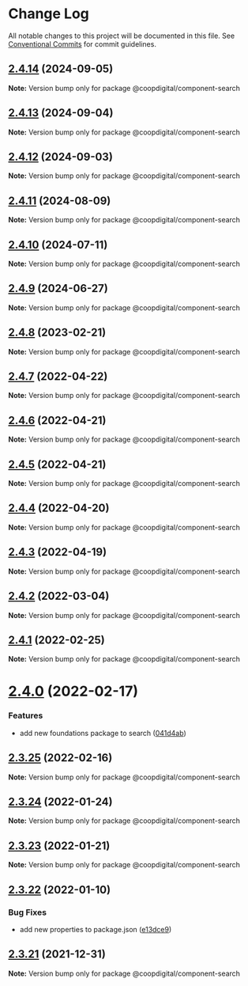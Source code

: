 # Change Log

All notable changes to this project will be documented in this file.
See [Conventional Commits](https://conventionalcommits.org) for commit guidelines.

## [2.4.14](https://github.com/coopdigital/coop-frontend/compare/@coopdigital/component-search@2.4.13...@coopdigital/component-search@2.4.14) (2024-09-05)

**Note:** Version bump only for package @coopdigital/component-search





## [2.4.13](https://github.com/coopdigital/coop-frontend/compare/@coopdigital/component-search@2.4.12...@coopdigital/component-search@2.4.13) (2024-09-04)

**Note:** Version bump only for package @coopdigital/component-search





## [2.4.12](https://github.com/coopdigital/coop-frontend/compare/@coopdigital/component-search@2.4.11...@coopdigital/component-search@2.4.12) (2024-09-03)

**Note:** Version bump only for package @coopdigital/component-search





## [2.4.11](https://github.com/coopdigital/coop-frontend/compare/@coopdigital/component-search@2.4.10...@coopdigital/component-search@2.4.11) (2024-08-09)

**Note:** Version bump only for package @coopdigital/component-search





## [2.4.10](https://github.com/coopdigital/coop-frontend/compare/@coopdigital/component-search@2.4.9...@coopdigital/component-search@2.4.10) (2024-07-11)

**Note:** Version bump only for package @coopdigital/component-search





## [2.4.9](https://github.com/coopdigital/coop-frontend/compare/@coopdigital/component-search@2.4.8...@coopdigital/component-search@2.4.9) (2024-06-27)

**Note:** Version bump only for package @coopdigital/component-search





## [2.4.8](https://github.com/coopdigital/coop-frontend/compare/@coopdigital/component-search@2.4.7...@coopdigital/component-search@2.4.8) (2023-02-21)

**Note:** Version bump only for package @coopdigital/component-search





## [2.4.7](https://github.com/coopdigital/coop-frontend/compare/@coopdigital/component-search@2.4.6...@coopdigital/component-search@2.4.7) (2022-04-22)

**Note:** Version bump only for package @coopdigital/component-search





## [2.4.6](https://github.com/coopdigital/coop-frontend/compare/@coopdigital/component-search@2.4.5...@coopdigital/component-search@2.4.6) (2022-04-21)

**Note:** Version bump only for package @coopdigital/component-search





## [2.4.5](https://github.com/coopdigital/coop-frontend/compare/@coopdigital/component-search@2.4.4...@coopdigital/component-search@2.4.5) (2022-04-21)

**Note:** Version bump only for package @coopdigital/component-search





## [2.4.4](https://github.com/coopdigital/coop-frontend/compare/@coopdigital/component-search@2.4.3...@coopdigital/component-search@2.4.4) (2022-04-20)

**Note:** Version bump only for package @coopdigital/component-search





## [2.4.3](https://github.com/coopdigital/coop-frontend/compare/@coopdigital/component-search@2.4.2...@coopdigital/component-search@2.4.3) (2022-04-19)

**Note:** Version bump only for package @coopdigital/component-search





## [2.4.2](https://github.com/coopdigital/coop-frontend/compare/@coopdigital/component-search@2.4.1...@coopdigital/component-search@2.4.2) (2022-03-04)

**Note:** Version bump only for package @coopdigital/component-search





## [2.4.1](https://github.com/coopdigital/coop-frontend/compare/@coopdigital/component-search@2.4.0...@coopdigital/component-search@2.4.1) (2022-02-25)

**Note:** Version bump only for package @coopdigital/component-search





# [2.4.0](https://github.com/coopdigital/coop-frontend/compare/@coopdigital/component-search@2.3.25...@coopdigital/component-search@2.4.0) (2022-02-17)


### Features

* add new foundations package to search ([041d4ab](https://github.com/coopdigital/coop-frontend/commit/041d4ab85f8f9bcd6ce596b0a5572ac8d8d03a34))





## [2.3.25](https://github.com/coopdigital/coop-frontend/compare/@coopdigital/component-search@2.3.24...@coopdigital/component-search@2.3.25) (2022-02-16)

**Note:** Version bump only for package @coopdigital/component-search





## [2.3.24](https://github.com/coopdigital/coop-frontend/compare/@coopdigital/component-search@2.3.23...@coopdigital/component-search@2.3.24) (2022-01-24)

**Note:** Version bump only for package @coopdigital/component-search





## [2.3.23](https://github.com/coopdigital/coop-frontend/compare/@coopdigital/component-search@2.3.22...@coopdigital/component-search@2.3.23) (2022-01-21)

**Note:** Version bump only for package @coopdigital/component-search





## [2.3.22](https://github.com/coopdigital/coop-frontend/compare/@coopdigital/component-search@2.3.21...@coopdigital/component-search@2.3.22) (2022-01-10)


### Bug Fixes

* add new properties to package.json ([e13dce9](https://github.com/coopdigital/coop-frontend/commit/e13dce94798600b80da4d0183ce96331b91c72aa))





## [2.3.21](https://github.com/coopdigital/coop-frontend/compare/@coopdigital/component-search@2.3.20...@coopdigital/component-search@2.3.21) (2021-12-31)

**Note:** Version bump only for package @coopdigital/component-search
